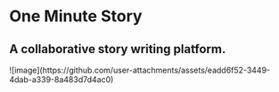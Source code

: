 <h1> One Minute Story </h1>
<h2> A collaborative story writing platform.</h2>
![image](https://github.com/user-attachments/assets/eadd6f52-3449-4dab-a339-8a483d7d4ac0)
